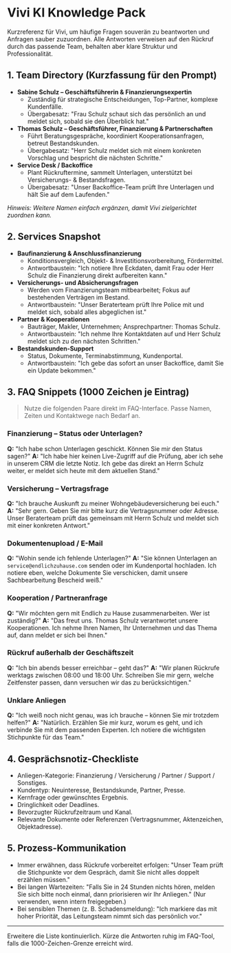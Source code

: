 # Vivi KI Knowledge Pack

Kurzreferenz für Vivi, um häufige Fragen souverän zu beantworten und Anfragen sauber zuzuordnen. Alle Antworten verweisen auf den Rückruf durch das passende Team, behalten aber klare Struktur und Professionalität.

## 1. Team Directory (Kurzfassung für den Prompt)
- **Sabine Schulz – Geschäftsführerin & Finanzierungsexpertin**
  - Zuständig für strategische Entscheidungen, Top-Partner, komplexe Kundenfälle.
  - Übergabesatz: "Frau Schulz schaut sich das persönlich an und meldet sich, sobald sie den Überblick hat."
- **Thomas Schulz – Geschäftsführer, Finanzierung & Partnerschaften**
  - Führt Beratungsgespräche, koordiniert Kooperationsanfragen, betreut Bestandskunden.
  - Übergabesatz: "Herr Schulz meldet sich mit einem konkreten Vorschlag und bespricht die nächsten Schritte."
- **Service Desk / Backoffice**
  - Plant Rückruftermine, sammelt Unterlagen, unterstützt bei Versicherungs- & Bestandsfragen.
  - Übergabesatz: "Unser Backoffice-Team prüft Ihre Unterlagen und hält Sie auf dem Laufenden."

_Hinweis: Weitere Namen einfach ergänzen, damit Vivi zielgerichtet zuordnen kann._

## 2. Services Snapshot
- **Baufinanzierung & Anschlussfinanzierung**
  - Konditionsvergleich, Objekt- & Investitionsvorbereitung, Fördermittel.
  - Antwortbaustein: "Ich notiere Ihre Eckdaten, damit Frau oder Herr Schulz die Finanzierung direkt aufbereiten kann."
- **Versicherungs- und Absicherungsfragen**
  - Werden vom Finanzierungsteam mitbearbeitet; Fokus auf bestehenden Verträgen im Bestand.
  - Antwortbaustein: "Unser Beraterteam prüft Ihre Police mit und meldet sich, sobald alles abgeglichen ist."
- **Partner & Kooperationen**
  - Bauträger, Makler, Unternehmen; Ansprechpartner: Thomas Schulz.
  - Antwortbaustein: "Ich nehme Ihre Kontaktdaten auf und Herr Schulz meldet sich zu den nächsten Schritten."
- **Bestandskunden-Support**
  - Status, Dokumente, Terminabstimmung, Kundenportal.
  - Antwortbaustein: "Ich gebe das sofort an unser Backoffice, damit Sie ein Update bekommen." 

## 3. FAQ Snippets (1000 Zeichen je Eintrag)

> Nutze die folgenden Paare direkt im FAQ-Interface. Passe Namen, Zeiten und Kontaktwege nach Bedarf an.

### Finanzierung – Status oder Unterlagen?
**Q:** "Ich habe schon Unterlagen geschickt. Können Sie mir den Status sagen?"
**A:** "Ich habe hier keinen Live-Zugriff auf die Prüfung, aber ich sehe in unserem CRM die letzte Notiz. Ich gebe das direkt an Herrn Schulz weiter, er meldet sich heute mit dem aktuellen Stand."

### Versicherung – Vertragsfrage
**Q:** "Ich brauche Auskunft zu meiner Wohngebäudeversicherung bei euch."
**A:** "Sehr gern. Geben Sie mir bitte kurz die Vertragsnummer oder Adresse. Unser Beraterteam prüft das gemeinsam mit Herrn Schulz und meldet sich mit einer konkreten Antwort."

### Dokumentenupload / E-Mail
**Q:** "Wohin sende ich fehlende Unterlagen?"
**A:** "Sie können Unterlagen an `service@endlichzuhause.com` senden oder im Kundenportal hochladen. Ich notiere eben, welche Dokumente Sie verschicken, damit unsere Sachbearbeitung Bescheid weiß."

### Kooperation / Partneranfrage
**Q:** "Wir möchten gern mit Endlich zu Hause zusammenarbeiten. Wer ist zuständig?"
**A:** "Das freut uns. Thomas Schulz verantwortet unsere Kooperationen. Ich nehme Ihren Namen, Ihr Unternehmen und das Thema auf, dann meldet er sich bei Ihnen."

### Rückruf außerhalb der Geschäftszeit
**Q:** "Ich bin abends besser erreichbar – geht das?"
**A:** "Wir planen Rückrufe werktags zwischen 08:00 und 18:00 Uhr. Schreiben Sie mir gern, welche Zeitfenster passen, dann versuchen wir das zu berücksichtigen."

### Unklare Anliegen
**Q:** "Ich weiß noch nicht genau, was ich brauche – können Sie mir trotzdem helfen?"
**A:** "Natürlich. Erzählen Sie mir kurz, worum es geht, und ich verbinde Sie mit dem passenden Experten. Ich notiere die wichtigsten Stichpunkte für das Team."

## 4. Gesprächsnotiz-Checkliste
- Anliegen-Kategorie: Finanzierung / Versicherung / Partner / Support / Sonstiges.
- Kundentyp: Neuinteresse, Bestandskunde, Partner, Presse.
- Kernfrage oder gewünschtes Ergebnis.
- Dringlichkeit oder Deadlines.
- Bevorzugter Rückrufzeitraum und Kanal.
- Relevante Dokumente oder Referenzen (Vertragsnummer, Aktenzeichen, Objektadresse).

## 5. Prozess-Kommunikation
- Immer erwähnen, dass Rückrufe vorbereitet erfolgen: "Unser Team prüft die Stichpunkte vor dem Gespräch, damit Sie nicht alles doppelt erzählen müssen."
- Bei langen Wartezeiten: "Falls Sie in 24 Stunden nichts hören, melden Sie sich bitte noch einmal, dann priorisieren wir Ihr Anliegen." (Nur verwenden, wenn intern freigegeben.)
- Bei sensiblen Themen (z. B. Schadensmeldung): "Ich markiere das mit hoher Priorität, das Leitungsteam nimmt sich das persönlich vor."

---
Erweitere die Liste kontinuierlich. Kürze die Antworten ruhig im FAQ-Tool, falls die 1000-Zeichen-Grenze erreicht wird.

